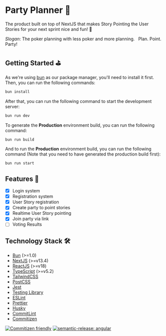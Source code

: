 # Party Planner 🎉

The product built on top of NextJS that makes Story Pointing the User Stories for your next sprint nice and fun! 🎉

_Slogan_: The poker planning with less poker and more planning. &nbsp; Plan. Point. Party!

## Getting Started ⛳️

As we're using [bun](https://bun.sh/) as our package manager, you'll need to install it first. Then, you can run
the following commands:

```bash
bun install
```

After that, you can run the following command to start the development server:

```bash
bun run dev
```

To generate the **Production** environment build, you can run the following command:

```bash
bun run build
```

And to run the **Production** environment build, you can run the following command (Note that you need to have generated
the production build first):

```bash
bun run start
```

## Features 🎨

- [x] Login system
- [x] Registration system
- [x] User Story registration
- [x] Create party to point stories
- [x] Realtime User Story pointing
- [x] Join party via link
- [ ] Voting Results

## Technology Stack 🛠

- [Bun](https://bun.sh) (>=1.0)
- [NextJS](https://nextjs.org/) (>=v13.4)
- [ReactJS](https://reactjs.org/) (>=v18)
- [TypeScript](https://www.typescriptlang.org/) (>=v5.2)
- [TailwindCSS](https://tailwindcss.com/)
- [PostCSS](https://postcss.org/)
- [Jest](https://jestjs.io/)
- [Testing Library](https://testing-library.com/)
- [ESLint](https://eslint.org/)
- [Prettier](https://prettier.io/)
- [Husky](https://typicode.github.io/husky/#/)
- [CommitLint](https://commitlint.js.org/)
- [Commitizen](https://github.com/commitizen)

[![Commitizen friendly](https://img.shields.io/badge/commitizen-friendly-brightgreen.svg)](http://commitizen.github.io/cz-cli/)
[![semantic-release: angular](https://img.shields.io/badge/semantic--release-angular-e10079?logo=semantic-release)](https://github.com/semantic-release/semantic-release)
